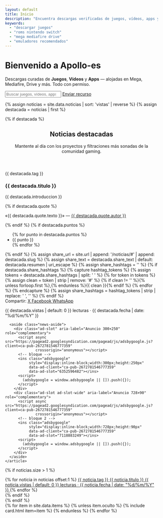 ```yaml
---
layout: default
title: Inicio
description: "Encuentra descargas verificadas de juegos, vídeos, apps y emuladores listos para tu consola o PC."
keywords:
  - "descargar juegos"
  - "roms nintendo switch"
  - "mega mediafire drive"
  - "emuladores recomendados"
---
```


<div class="hero">
  <h1>Bienvenido a <strong>Apollo-es</strong></h1>
  <p>Descargas curadas de <strong>Juegos</strong>, <strong>Vídeos</strong> y <strong>Apps</strong> — alojadas en Mega, Mediafire, Drive y más. Todo con permiso.</p>
  <div class="search">
    <input id="q" type="search" placeholder="Buscar juegos, vídeos, apps...">
    <a class="btn primary" href="/enviar"><i class="ti ti-upload"></i> Enviar recurso</a>
  </div>
</div>

{% assign noticias = site.data.noticias | sort: 'vistas' | reverse %}
{% assign destacada = noticias | first %}

{% if destacada %}
<section class="news-section">
  <header class="news-header">
    <h2>Noticias destacadas</h2>
    <p>Mantente al día con los proyectos y filtraciones más sonadas de la comunidad gaming.</p>
  </header>

  <div class="news-grid">
    <article id="{{ destacada.slug }}" class="news-card">
      <div class="news-card-body">
        <p class="news-tag">{{ destacada.tag }}</p>
        <h3>{{ destacada.titulo }}</h3>
        <p>{{ destacada.introduccion }}</p>
        {% if destacada.quote %}
        <p class="news-quote">«{{ destacada.quote.texto }}» — <a href="{{ destacada.quote.url }}" target="_blank" rel="noopener">{{ destacada.quote.autor }}</a></p>
        {% endif %}
        {% if destacada.puntos %}
        <ul class="news-highlights">
          {% for punto in destacada.puntos %}
          <li>{{ punto }}</li>
          {% endfor %}
        </ul>
        {% endif %}
        {% assign share_url = site.url | append: '/noticias/#' | append: destacada.slug %}
        {% assign share_text = destacada.share_text | default: destacada.resumen | uri_escape %}
        {% assign share_hashtags = '' %}
        {% if destacada.share_hashtags %}
          {% capture hashtag_tokens %}
            {% assign tokens = destacada.share_hashtags | split: ' ' %}
            {% for token in tokens %}
              {% assign clean = token | strip | remove: '#' %}
              {% if clean != '' %}{% unless forloop.first %},{% endunless %}{{ clean }}{% endif %}
            {% endfor %}
          {% endcapture %}
          {% assign share_hashtags = hashtag_tokens | strip | replace: ' ', '' %}
        {% endif %}
        <div class="news-share" data-share data-share-url="{{ share_url }}" data-share-title="{{ destacada.titulo }}" data-share-text="{{ destacada.share_text | default: destacada.resumen }}">
          <span>Compartir:</span>
          <a class="btn share" href="https://twitter.com/intent/tweet?url={{ share_url | uri_escape }}&text={{ share_text }}{% if share_hashtags != '' %}&hashtags={{ share_hashtags | uri_escape }}{% endif %}" target="_blank" rel="noopener" data-platform="x">
            <i class="ti ti-brand-twitter"></i> X
          </a>
          <a class="btn share" href="https://www.facebook.com/sharer/sharer.php?u={{ share_url | uri_escape }}&quote={{ share_text }}" target="_blank" rel="noopener" data-platform="facebook">
            <i class="ti ti-brand-facebook"></i> Facebook
          </a>
          <a class="btn share" href="https://wa.me/?text={{ share_text }}%20{{ share_url | uri_escape }}" target="_blank" rel="noopener" data-platform="whatsapp">
            <i class="ti ti-brand-whatsapp"></i> WhatsApp
          </a>
        </div>
        <p class="news-meta">{{ destacada.vistas | default: 0 }} lecturas · {{ destacada.fecha | date: "%d/%m/%Y" }}</p>
      </div>

      <aside class="news-aside">
        <div class="ad-slot" aria-label="Anuncio 300×250" role="complementary">
          <script async src="https://pagead2.googlesyndication.com/pagead/js/adsbygoogle.js?client=ca-pub-2672781546777359"
                  crossorigin="anonymous"></script>
          <!-- bloque -->
          <ins class="adsbygoogle"
               style="display:inline-block;width:300px;height:250px"
               data-ad-client="ca-pub-2672781546777359"
               data-ad-slot="6352596482"></ins>
          <script>
            (adsbygoogle = window.adsbygoogle || []).push({});
          </script>
        </div>
        <div class="ad-slot ad-slot-wide" aria-label="Anuncio 728×90" role="complementary">
          <script async src="https://pagead2.googlesyndication.com/pagead/js/adsbygoogle.js?client=ca-pub-2672781546777359"
                  crossorigin="anonymous"></script>
          <!-- bloque 2 -->
          <ins class="adsbygoogle"
               style="display:inline-block;width:728px;height:90px"
               data-ad-client="ca-pub-2672781546777359"
               data-ad-slot="7118883249"></ins>
          <script>
            (adsbygoogle = window.adsbygoogle || []).push({});
          </script>
        </div>
      </aside>
    </article>
  </div>

  {% if noticias.size > 1 %}
  <div class="news-secondary">
    {% for noticia in noticias offset:1 %}
    <a class="news-secondary-card" href="/noticias/#{{ noticia.slug }}">
      <span class="news-secondary-tag">{{ noticia.tag }}</span>
      <span class="news-secondary-title">{{ noticia.titulo }}</span>
      <span class="news-secondary-meta">{{ noticia.vistas | default: 0 }} lecturas · {{ noticia.fecha | date: "%d/%m/%Y" }}</span>
    </a>
    {% endfor %}
  </div>
  {% endif %}
</section>
{% endif %}

<div id="items" class="grid">
  {% for item in site.data.items %}
    {% unless item.oculto %}
      {% include card.html item=item %}
    {% endunless %}
  {% endfor %}
</div>

